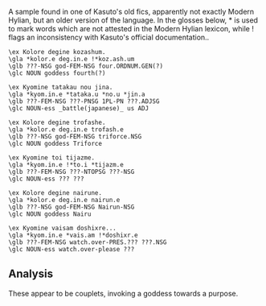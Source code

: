 A sample found in one of Kasuto's old fics, apparently not exactly Modern Hylian, but an older version of the language. In the glosses below, \* is used to mark words which are not attested in the Modern Hylian lexicon, while \! flags an inconsistency with Kasuto's official documentation..

```gloss
\ex Kolore degine kozashum.
\gla *kolor.e deg.in.e !*koz.ash.um
\glb ???-NSG god-FEM-NSG four.ORDNUM.GEN(?)
\glc NOUN goddess fourth(?)
```

```gloss
\ex Kyomine tatakau nou jina.
\gla *kyom.in.e *tataka.u *no.u *jin.a
\glb ???-FEM-NSG ???-PNSG 1PL-PN ???.ADJSG
\glc NOUN-ess _battle(japanese)_ us ADJ
```

```gloss
\ex Kolore degine trofashe.
\gla *kolor.e deg.in.e trofash.e
\glb ???-NSG god-FEM-NSG triforce.NSG
\glc NOUN goddess Triforce
```

```gloss
\ex Kyomine toi tijazme.
\gla *kyom.in.e !*to.i *tijazm.e
\glb ???-FEM-NSG ???-NTOPSG ???-NSG
\glc NOUN-ess ??? ???
```

```gloss
\ex Kolore degine nairune.
\gla *kolor.e deg.in.e nairun.e
\glb ???-NSG god-FEM-NSG Nairun-NSG
\glc NOUN goddess Nairu
```

```gloss
\ex Kyomine vaisam doshixre...
\gla *kyom.in.e *vais.am !*doshixr.e
\glb ???-FEM-NSG watch.over-PRES.??? ???.NSG
\glc NOUN-ess watch.over-please ???
```

## Analysis

These appear to be couplets, invoking a goddess towards a purpose. 